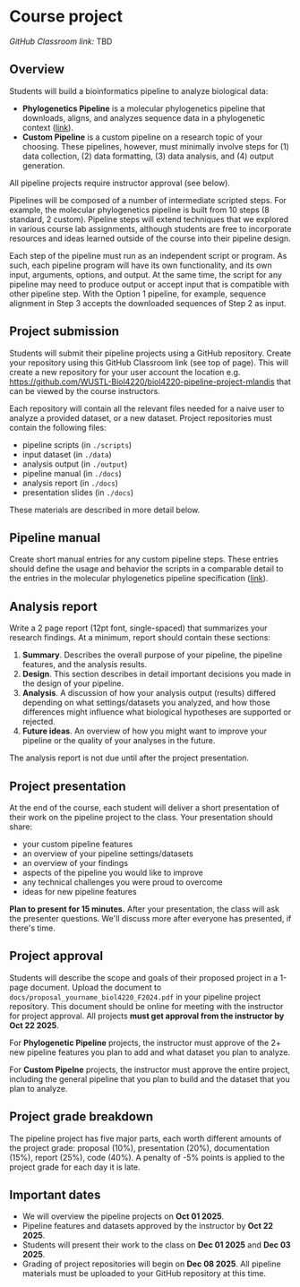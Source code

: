 # Course project

*GitHub Classroom link:* TBD

## Overview

Students will build a bioinformatics pipeline to analyze biological data:

- **Phylogenetics Pipeline** is a molecular phylogenetics pipeline that downloads, aligns, and analyzes sequence data in a phylogenetic context ([link](assets/course_project/mol_phylo_project.md)).
- **Custom Pipeline** is a custom pipeline on a research topic of your choosing. These pipelines, however, must minimally involve steps for (1) data collection, (2) data formatting, (3) data analysis, and (4) output generation.

All pipeline projects require instructor approval (see below).

Pipelines will be composed of a number of intermediate scripted steps. For example, the molecular phylogenetics pipeline is built from 10 steps (8 standard, 2 custom). Pipeline steps will extend techniques that we explored in various course lab assignments, although students are free to incorporate resources and ideas learned outside of the course into their pipeline design.

Each step of the pipeline must run as an independent script or program. As such, each pipeline program will have its own functionality, and its own input, arguments, options, and output. At the same time, the script for any pipeline may need to produce output or accept input that is compatible with other pipeline step. With the Option 1 pipeline, for example, sequence alignment in Step 3 accepts the downloaded sequences of Step 2 as input.

## Project submission
Students will submit their pipeline projects using a GitHub repository. Create your repository using this GitHub Classroom link (see top of page). This will create a new repository for your user account the location e.g. https://github.com/WUSTL-Biol4220/biol4220-pipeline-project-mlandis that can be viewed by the course instructors.
 
Each repository will contain all the relevant files needed for a naive user to analyze a provided dataset, or a new dataset. Project repositories must contain the following files:
  - pipeline scripts (in `./scripts`)
  - input dataset (in `./data`)
  - analysis output (in `./output`)
  - pipeline manual (in `./docs`)
  - analysis report (in `./docs`)
  - presentation slides (in `./docs`)
  
These materials are described in more detail below.

## Pipeline manual

Create short manual entries for any custom pipeline steps. These entries should define the usage and behavior the scripts in a comparable detail to the entries in the molecular phylogenetics pipeline specification ([link](assets/course_project/mol_phylo_project.md)).

## Analysis report

Write a 2 page report (12pt font, single-spaced) that summarizes your research findings. At a minimum, report should contain these sections:

1. **Summary**. Describes the overall purpose of your pipeline, the pipeline features, and the analysis results.
2. **Design**. This section describes in detail important decisions you made in the design of your pipeline.
3. **Analysis**. A discussion of how your analysis output (results) differed depending on what settings/datasets you analyzed, and how those differences might influence what biological hypotheses are supported or rejected.
4. **Future ideas**. An overview of how you might want to improve your pipeline or the quality of your analyses in the future.

The analysis report is not due until after the project presentation.

## Project presentation

At the end of the course, each student will deliver a short presentation of their work on the pipeline project to the class. Your presentation should share:
  - your custom pipeline features
  - an overview of your pipeline settings/datasets
  - an overview of your findings
  - aspects of the pipeline you would like to improve
  - any technical challenges you were proud to overcome
  - ideas for new pipeline features
  
**Plan to present for 15 minutes.** After your presentation, the class will ask the presenter questions. We'll discuss more after everyone has presented, if there's time.

## Project approval

Students will describe the scope and goals of their proposed project in a 1-page document. Upload the document to `docs/proposal_yourname_biol4220_F2024.pdf` in your pipeline project repository. This document should be online for meeting with the instructor for project approval. All projects **must get approval from the instructor by Oct 22 2025**. 

For **Phylogenetic Pipeline** projects, the instructor must approve of the 2+ new pipeline features you plan to add and what dataset you plan to analyze.

For **Custom Pipelne** projects, the instructor must approve the entire project, including the general pipeline that you plan to build and the dataset that you plan to analyze.

## Project grade breakdown

The pipeline project has five major parts, each worth different amounts of the project grade: proposal (10%), presentation (20%), documentation (15%), report (25%), code (40%). A penalty of -5% points is applied to the project grade for each day it is late.

## Important dates

- We will overview the pipeline projects on **Oct 01 2025**.
- Pipeline features and datasets approved by the instructor by **Oct 22 2025**.
- Students will present their work to the class on **Dec 01 2025** and **Dec 03 2025**.
- Grading of project repositories will begin on **Dec 08 2025**. All pipeline materials must be uploaded to your GitHub repository at this time.
